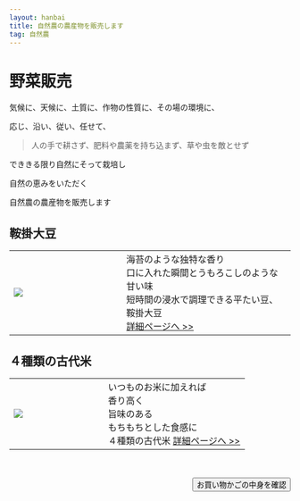 ```yaml
---
layout: hanbai
title: 自然農の農産物を販売します
tag: 自然農
---
```

# 野菜販売

気候に、天候に、土質に、作物の性質に、その場の環境に、

応じ、沿い、従い、任せて、

>人の手で耕さず、肥料や農薬を持ち込まず、草や虫を敵とせず

でききる限り自然にそって栽培し

自然の恵みをいただく

自然農の農産物を販売します


<style>table{width:100%}td.first{width:40%}</style>

## 鞍掛大豆
<table><td class="first">
<a href="./kurakake.html"><img src="https://c1.staticflickr.com/9/8730/16611810190_fdc7ed297c_m.jpg"></a>
</td><td>
海苔のような独特な香り<br>
口に入れた瞬間とうもろこしのような甘い味<br>
短時間の浸水で調理できる平たい豆、鞍掛大豆<br>
<a href="./kurakake.html">詳細ページへ &gt;&gt;</a>
</td></table>

## ４種類の古代米
<table><td class="first">
<a href="./kodaimai.html"><img src="https://c2.staticflickr.com/8/7745/17575003949_b2268a6cca_m.jpg"></a>
</td><td>
いつものお米に加えれば<br>
香り高く<br>
旨味のある<br>
もちもちとした食感に<br>
４種類の古代米
<a href="./kodaimai.html">詳細ページへ &gt;&gt;</a>
</td></table>



　
<div style="text-align:right;">
<form action="{{ site.shopurl }}" method="post" id="kakunin"><input type="hidden" name="back" value="{{ site.url }}/hanbai/#kakunin" /><input type="submit" value="お買い物かごの中身を確認" /></form>
</div>
